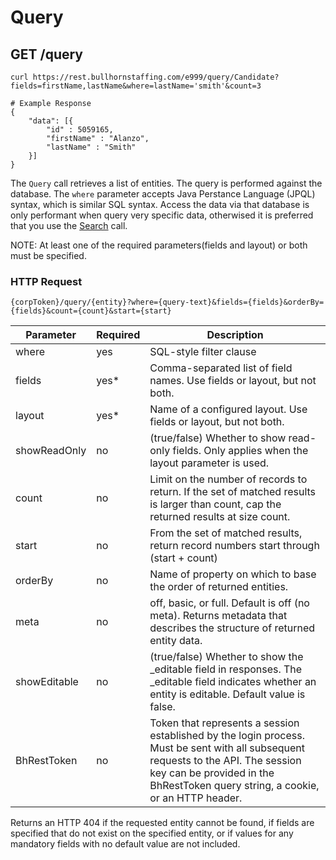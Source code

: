 # Query

## <span class="tag">GET</span> /query

``` shell
curl https://rest.bullhornstaffing.com/e999/query/Candidate?fields=firstName,lastName&where=lastName='smith'&count=3

# Example Response
{
    "data": [{
        "id" : 5059165,
        "firstName" : "Alanzo",
        "lastName" : "Smith"
    }]
}
```

The `Query` call retrieves a list of entities. The query is performed against the database. The `where` parameter accepts Java Perstance Language (JPQL) syntax, which is similar SQL syntax.  Access the data via that database is only performant when query very specific data, otherwised it is preferred that you use the [Search](/#search) call.

<aside class="notice">NOTE: At least one of the required parameters(fields and layout) or both must be specified.</aside>

### HTTP Request

`{corpToken}/query/{entity}?where={query-text}&fields={fields}&orderBy={fields}&count={count}&start={start}`

Parameter | Required | Description
------ | -------- | -----
where | yes | SQL-style filter clause
fields | yes* | Comma-separated list of field names. Use fields or layout, but not both.
layout | yes* | Name of a configured layout. Use fields or layout, but not both.
showReadOnly | no | (true/false) Whether to show read-only fields. Only applies when the layout parameter is used.
count | no | Limit on the number of records to return. If the set of matched results is larger than count, cap the returned results at size count.
start | no | From the set of matched results, return record numbers start through (start + count)
orderBy | no | Name of property on which to base the order of returned entities.
meta | no | off, basic, or full. Default is off (no meta). Returns metadata that describes the structure of returned entity data.
showEditable | no | (true/false) Whether to show the _editable field in responses. The _editable field indicates whether an entity is editable. Default value is false.
BhRestToken | no | Token that represents a session established by the login process. Must be sent with all subsequent requests to the API. The session key can be provided in the BhRestToken query string, a cookie, or an HTTP header.

<aside class="warning">Returns an HTTP 404 if the requested entity cannot be found, if fields are specified that do not exist on the specified entity, or if values for any mandatory fields with no default value are not included.</aside>
